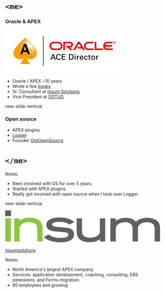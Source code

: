 # `<me>`

### Oracle & APEX

![ACED Logo](www/img/O_ACEDirectorLogo_clr.jpg)

- Oracle / APEX ~10 years
- Wrote a few [books](http://www.talkapex.com/p/books.html)
- Sr. Consultant at [Insum Solutions](http://www.insum.ca)
- Vice President at [ODTUG](http://odtug.com)


new-slide-vertical

### Open source

- APEX plugins
- [Logger](https://github.com/OraOpenSource/Logger)
- Founder [OraOpenSource](http://www.oraopensource.com) [<i class="fa fa-github"></i>](https://github.com/OraOpenSource)


# `</me>`

Notes:
- Been involved with OS for over 5 years.<br>
- Started with APEX plugins.<br>
- Really got involved with open source when I took over Logger.<br>


new-slide-vertical

[![Insum](www/img/logo-insum.png)](http://insum.ca)

<i class="fa fa-twitter"></i> [insumsolutions](https://twitter.com/insumsolutions)


Notes:
- North America's largest APEX company.</br>
- Services: application development, coaching, consulting, EBS extensions, and Forms migration.</br>
- 80 employees and growing
